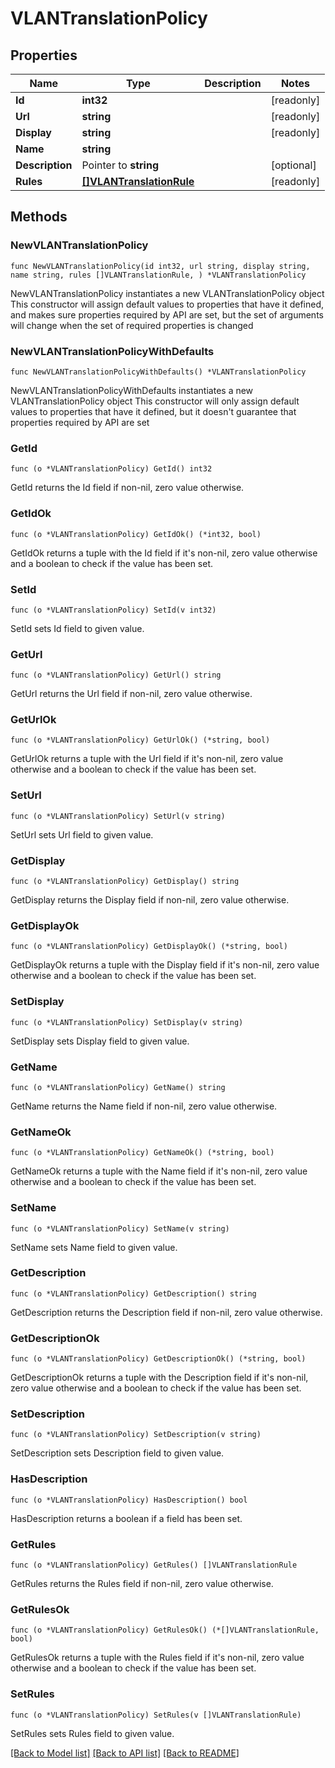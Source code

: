 # VLANTranslationPolicy

## Properties

Name | Type | Description | Notes
------------ | ------------- | ------------- | -------------
**Id** | **int32** |  | [readonly] 
**Url** | **string** |  | [readonly] 
**Display** | **string** |  | [readonly] 
**Name** | **string** |  | 
**Description** | Pointer to **string** |  | [optional] 
**Rules** | [**[]VLANTranslationRule**](VLANTranslationRule.md) |  | [readonly] 

## Methods

### NewVLANTranslationPolicy

`func NewVLANTranslationPolicy(id int32, url string, display string, name string, rules []VLANTranslationRule, ) *VLANTranslationPolicy`

NewVLANTranslationPolicy instantiates a new VLANTranslationPolicy object
This constructor will assign default values to properties that have it defined,
and makes sure properties required by API are set, but the set of arguments
will change when the set of required properties is changed

### NewVLANTranslationPolicyWithDefaults

`func NewVLANTranslationPolicyWithDefaults() *VLANTranslationPolicy`

NewVLANTranslationPolicyWithDefaults instantiates a new VLANTranslationPolicy object
This constructor will only assign default values to properties that have it defined,
but it doesn't guarantee that properties required by API are set

### GetId

`func (o *VLANTranslationPolicy) GetId() int32`

GetId returns the Id field if non-nil, zero value otherwise.

### GetIdOk

`func (o *VLANTranslationPolicy) GetIdOk() (*int32, bool)`

GetIdOk returns a tuple with the Id field if it's non-nil, zero value otherwise
and a boolean to check if the value has been set.

### SetId

`func (o *VLANTranslationPolicy) SetId(v int32)`

SetId sets Id field to given value.


### GetUrl

`func (o *VLANTranslationPolicy) GetUrl() string`

GetUrl returns the Url field if non-nil, zero value otherwise.

### GetUrlOk

`func (o *VLANTranslationPolicy) GetUrlOk() (*string, bool)`

GetUrlOk returns a tuple with the Url field if it's non-nil, zero value otherwise
and a boolean to check if the value has been set.

### SetUrl

`func (o *VLANTranslationPolicy) SetUrl(v string)`

SetUrl sets Url field to given value.


### GetDisplay

`func (o *VLANTranslationPolicy) GetDisplay() string`

GetDisplay returns the Display field if non-nil, zero value otherwise.

### GetDisplayOk

`func (o *VLANTranslationPolicy) GetDisplayOk() (*string, bool)`

GetDisplayOk returns a tuple with the Display field if it's non-nil, zero value otherwise
and a boolean to check if the value has been set.

### SetDisplay

`func (o *VLANTranslationPolicy) SetDisplay(v string)`

SetDisplay sets Display field to given value.


### GetName

`func (o *VLANTranslationPolicy) GetName() string`

GetName returns the Name field if non-nil, zero value otherwise.

### GetNameOk

`func (o *VLANTranslationPolicy) GetNameOk() (*string, bool)`

GetNameOk returns a tuple with the Name field if it's non-nil, zero value otherwise
and a boolean to check if the value has been set.

### SetName

`func (o *VLANTranslationPolicy) SetName(v string)`

SetName sets Name field to given value.


### GetDescription

`func (o *VLANTranslationPolicy) GetDescription() string`

GetDescription returns the Description field if non-nil, zero value otherwise.

### GetDescriptionOk

`func (o *VLANTranslationPolicy) GetDescriptionOk() (*string, bool)`

GetDescriptionOk returns a tuple with the Description field if it's non-nil, zero value otherwise
and a boolean to check if the value has been set.

### SetDescription

`func (o *VLANTranslationPolicy) SetDescription(v string)`

SetDescription sets Description field to given value.

### HasDescription

`func (o *VLANTranslationPolicy) HasDescription() bool`

HasDescription returns a boolean if a field has been set.

### GetRules

`func (o *VLANTranslationPolicy) GetRules() []VLANTranslationRule`

GetRules returns the Rules field if non-nil, zero value otherwise.

### GetRulesOk

`func (o *VLANTranslationPolicy) GetRulesOk() (*[]VLANTranslationRule, bool)`

GetRulesOk returns a tuple with the Rules field if it's non-nil, zero value otherwise
and a boolean to check if the value has been set.

### SetRules

`func (o *VLANTranslationPolicy) SetRules(v []VLANTranslationRule)`

SetRules sets Rules field to given value.



[[Back to Model list]](../README.md#documentation-for-models) [[Back to API list]](../README.md#documentation-for-api-endpoints) [[Back to README]](../README.md)


